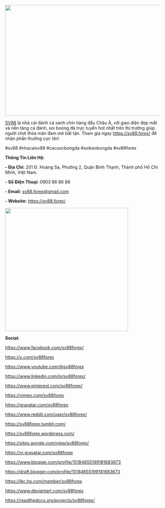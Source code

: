 <p><span style="vertical-align: inherit;"><span style="vertical-align: inherit;"><img src="https://pbs.twimg.com/profile_banners/1823913656222146560/1723690013/1080x360" alt="" width="1080" height="360" /></span></span></p>
<p><a href="https://sv88.forex/"><span style="vertical-align: inherit;"><span style="vertical-align: inherit;">SV88</span></span></a><span style="vertical-align: inherit;"><span style="vertical-align: inherit;"> l&agrave; nh&agrave; c&aacute;i đ&aacute;nh c&aacute; xanh ch&iacute;n h&agrave;ng đầu Ch&acirc;u &Aacute;, với giao diện đẹp mắt v&agrave; nền tảng c&aacute; đ&aacute;nh, soi bo&oacute;ng đ&aacute; trực tuyến hot nhất tr&ecirc;n thị trường gi&uacute;p người chơi thỏa m&atilde;n đam m&ecirc; bất tận. Tham gia ngay </span></span><a href="https://sv88.forex/"><span style="vertical-align: inherit;"><span style="vertical-align: inherit;">https://sv88.forex/</span></span></a><span style="vertical-align: inherit;"><span style="vertical-align: inherit;"> để nhận phần thưởng cực lớn!</span></span></p>
<p><span style="vertical-align: inherit;"><span style="vertical-align: inherit;">#sv88 #nhacaisv88 #cacuocbongda #soikeobongda #sv88forex</span></span></p>
<p><strong><span style="vertical-align: inherit;"><span style="vertical-align: inherit;">Th&ocirc;ng Tin Li&ecirc;n Hệ:</span></span></strong></p>
<p><strong><span style="vertical-align: inherit;"><span style="vertical-align: inherit;">- Địa Chỉ:</span></span></strong><span style="vertical-align: inherit;"><span style="vertical-align: inherit;"> 201 Đ. Ho&agrave;ng Sa, Phường 2, Quận B&igrave;nh Thạnh, Th&agrave;nh phố Hồ Ch&iacute; Minh, Việt Nam.</span></span></p>
<p><strong>- Số Điện Thoại:</strong> 0903 86 86 86</p>
<p><strong>- Email:</strong> <a href="mailto:sv88.forex@gmail.com">sv88.forex@gmail.com</a></p>
<p><strong>- Website:</strong> <a href="https://sv88.forex/">https://sv88.forex/</a></p>
<p><img src=" https://pbs.twimg.com/profile_images/1823913809372962816/Q5LykYyR_400x400.jpg" alt="" width="400" height="400" /></p>
<p><strong>Social:</strong></p>
<p><a href="https://www.facebook.com/sv88forex/">https://www.facebook.com/sv88forex/</a></p>
<p><u><a href="https://x.com/sv88forex">https://x.com/sv88forex</a></u></p>
<p><u><a href="https://www.youtube.com/@sv88forex">https://www.youtube.com/@sv88forex</a></u></p>
<p><u><a href="https://www.linkedin.com/in/sv88forex/">https://www.linkedin.com/in/sv88forex/</a></u></p>
<p><u><a href="https://www.pinterest.com/sv88forex/">https://www.pinterest.com/sv88forex/</a></u></p>
<p><u><a href="https://vimeo.com/sv88forex">https://vimeo.com/sv88forex</a></u></p>
<p><u><a href="https://gravatar.com/sv88forex">https://gravatar.com/sv88forex</a></u></p>
<p><u><a href="https://www.reddit.com/user/sv88forex/">https://www.reddit.com/user/sv88forex/</a></u></p>
<p><u><a href="https://sv88forex.tumblr.com/">https://sv88forex.tumblr.com/</a></u></p>
<p><u><a href="https://sv88forex.wordpress.com/">https://sv88forex.wordpress.com/</a></u></p>
<p><u><a href="https://sites.google.com/view/sv88forex/">https://sites.google.com/view/sv88forex/</a></u></p>
<p><u><a href="https://vi.gravatar.com/sv88forex">https://vi.gravatar.com/sv88forex</a></u></p>
<p><u><a href="https://www.blogger.com/profile/15184655199181683673">https://www.blogger.com/profile/15184655199181683673</a></u></p>
<p><u><a href="https://draft.blogger.com/profile/15184655199181683673">https://draft.blogger.com/profile/15184655199181683673</a></u></p>
<p><u><a href="https://lkc.hp.com/member/sv88forex">https://lkc.hp.com/member/sv88forex</a></u></p>
<p><u><a href="https://www.deviantart.com/sv88forex">https://www.deviantart.com/sv88forex</a></u></p>
<p><u><a href="https://readthedocs.org/projects/sv88forex/">https://readthedocs.org/projects/sv88forex/</a></u></p>
<p>&nbsp;</p>